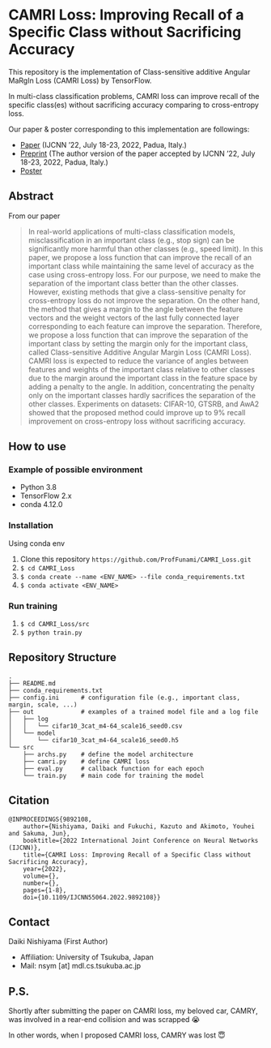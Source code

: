 # CAMRI Loss: Improving Recall of a Specific Class without Sacrificing Accuracy

This repository is the implementation of Class-sensitive additive Angular MaRgIn Loss (CAMRI Loss)
by TensorFlow.

In multi-class classification problems, CAMRI loss can improve recall of the specific class(es) without sacrificing
accuracy comparing to cross-entropy loss.

Our paper & poster corresponding to this implementation are followings:
- [Paper](https://ieeexplore.ieee.org/document/9892108) (IJCNN ’22, July 18-23, 2022, Padua, Italy.)
- [Preprint](https://arxiv.org/abs/2209.10920) (The author version of the paper accepted by IJCNN ’22, July 18-23,
2022, Padua, Italy.)
- [Poster](https://github.com/pfunami/CAMRI_Loss/blob/master/doc/ijcnn_camri.pdf)

## Abstract

From our paper
> In real-world applications of multi-class classification models, misclassification in an important class (e.g., stop sign) can be significantly more harmful than other classes (e.g., speed limit). In this paper, we propose a loss function that can improve the recall of an important class while maintaining the same level of accuracy as the case using cross-entropy loss. For our purpose, we need to make the separation of the important class better than the other classes. However, existing methods that give a class-sensitive penalty for cross-entropy loss do not improve the separation. On the other hand, the method that gives a margin to the angle between the feature vectors and the weight vectors of the last fully connected layer corresponding to each feature can improve the separation. Therefore, we propose a loss function that can improve the separation of the important class by setting the margin only for the important class, called Class-sensitive Additive Angular Margin Loss (CAMRI Loss). CAMRI loss is expected to reduce the variance of angles between features and weights of the important class relative to other classes due to the margin around the important class in the feature space by adding a penalty to the angle. In addition, concentrating the penalty only on the important classes hardly sacrifices the separation of the other classes. Experiments on datasets: CIFAR-10, GTSRB, and AwA2 showed that the proposed method could improve up to 9% recall improvement on cross-entropy loss without sacrificing accuracy.

## How to use

### Example of possible environment

- Python 3.8
- TensorFlow 2.x
- conda 4.12.0

### Installation
Using conda env
1. Clone this repository `https://github.com/ProfFunami/CAMRI_Loss.git`
2. `$ cd CAMRI_Loss`
3. `$ conda create --name <ENV_NAME> --file conda_requirements.txt`
4. `$ conda activate <ENV_NAME>`

### Run training

1. `$ cd CAMRI_Loss/src`
2. `$ python train.py`

## Repository Structure

```angular2html
.
├── README.md
├── conda_requirements.txt
├── config.ini      # configuration file (e.g., important class, margin, scale, ...)
├── out             # examples of a trained model file and a log file
│   ├── log
│   │   └── cifar10_3cat_m4-64_scale16_seed0.csv
│   └── model
│       └── cifar10_3cat_m4-64_scale16_seed0.h5
└── src
    ├── archs.py    # define the model architecture
    ├── camri.py    # define CAMRI loss
    ├── eval.py     # callback function for each epoch
    └── train.py    # main code for training the model
```

## Citation

```angular2html
@INPROCEEDINGS{9892108,
    author={Nishiyama, Daiki and Fukuchi, Kazuto and Akimoto, Youhei and Sakuma, Jun},
    booktitle={2022 International Joint Conference on Neural Networks (IJCNN)},   
    title={CAMRI Loss: Improving Recall of a Specific Class without Sacrificing Accuracy}, 
    year={2022},  
    volume={},  
    number={}, 
    pages={1-8},
    doi={10.1109/IJCNN55064.2022.9892108}}
```

## Contact

Daiki Nishiyama (First Author)

- Affiliation: University of Tsukuba, Japan
- Mail: nsym [at] mdl.cs.tsukuba.ac.jp

## P.S.

Shortly after submitting the paper on CAMRI loss, my beloved car, CAMRY, was involved in a rear-end collision and was
scrapped 😭

In other words, when I proposed CAMRI loss, CAMRY was lost 😇
